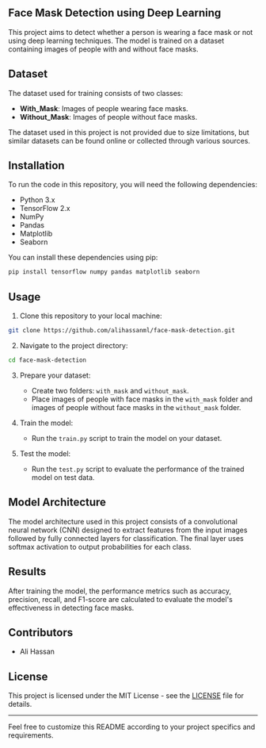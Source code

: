 ## Face Mask Detection using Deep Learning

This project aims to detect whether a person is wearing a face mask or not using deep learning techniques. The model is trained on a dataset containing images of people with and without face masks.

## Dataset

The dataset used for training consists of two classes:
- **With_Mask**: Images of people wearing face masks.
- **Without_Mask**: Images of people without face masks.

The dataset used in this project is not provided due to size limitations, but similar datasets can be found online or collected through various sources.

## Installation

To run the code in this repository, you will need the following dependencies:
- Python 3.x
- TensorFlow 2.x
- NumPy
- Pandas
- Matplotlib
- Seaborn

You can install these dependencies using pip:

```bash
pip install tensorflow numpy pandas matplotlib seaborn
```

## Usage

1. Clone this repository to your local machine:

```bash
git clone https://github.com/alihassanml/face-mask-detection.git
```

2. Navigate to the project directory:

```bash
cd face-mask-detection
```

3. Prepare your dataset:
   - Create two folders: `with_mask` and `without_mask`.
   - Place images of people with face masks in the `with_mask` folder and images of people without face masks in the `without_mask` folder.

4. Train the model:
   - Run the `train.py` script to train the model on your dataset.

5. Test the model:
   - Run the `test.py` script to evaluate the performance of the trained model on test data.

## Model Architecture

The model architecture used in this project consists of a convolutional neural network (CNN) designed to extract features from the input images followed by fully connected layers for classification. The final layer uses softmax activation to output probabilities for each class.

## Results

After training the model, the performance metrics such as accuracy, precision, recall, and F1-score are calculated to evaluate the model's effectiveness in detecting face masks.

## Contributors

- Ali Hassan

## License

This project is licensed under the MIT License - see the [LICENSE](LICENSE) file for details.

---

Feel free to customize this README according to your project specifics and requirements.
